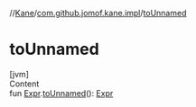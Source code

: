 //[Kane](../index.md)/[com.github.jomof.kane.impl](index.md)/[toUnnamed](to-unnamed.md)



# toUnnamed  
[jvm]  
Content  
fun [Expr](../com.github.jomof.kane/-expr/index.md).[toUnnamed](to-unnamed.md)(): [Expr](../com.github.jomof.kane/-expr/index.md)  



